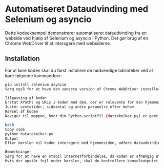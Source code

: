 # Automatiseret Dataudvinding med Selenium og asyncio

Dette kodeeksempel demonstrerer automatiseret dataudvinding fra en webside ved hjælp af Selenium og asyncio i Python. Det gør brug af en Chrome WebDriver til at interagere med websiderne.

## Installation

For at køre koden skal du først installere de nødvendige biblioteker ved at køre følgende kommandoer:

```bash
pip install selenium asyncio
Sørg også for at have den seneste version af Chrome WebDriver installeret og tilgængelig i dit system PATH.

Tilpasning af koden
Erstat XPaths og URLs i koden med dem, der er relevante for den hjemmeside, du vil interagere med.
Justér ventetider, sideantal og andre parametre efter behov.
Kørsel af koden
Naviger til mappen, hvor din Python-scriptfil (dattekniker.py) er gemt, og kør scriptet fra kommandolinjen eller din foretrukne IDE ved at køre følgende kommando:

bash
Copy code
python datatekniker.py
Output
Efter kørslen vil koden interagere med hjemmesiden, udføre dataudvinding og gemme resultaterne i tekstfiler. Du kan finde virksomhedsnavne med e-mails i virksomheds.txt og individuelle e-mails for hver side i filer med formatet page_{side_num}_emails.txt.

Bemærkninger
Sørg for at have en stabil internetforbindelse, da koden er afhængig af adgang til internettet for at fungere korrekt.
Hvis der opstår fejl under kørslen, skal du kontrollere konsoloutputet for at identificere problemet og justere koden efter behov.

